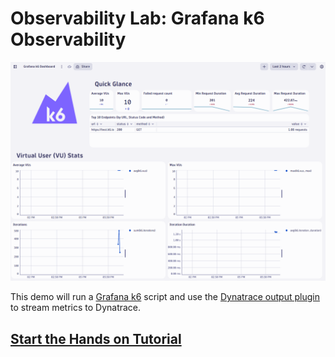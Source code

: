 # Observability Lab: Grafana k6 Observability

![Grafana k6 Dynatrace Dashboard](docs/images/k6-dashboard.png)

This demo will run a [Grafana k6](https://k6.io) script and use the [Dynatrace output plugin](https://www.dynatrace.com/hub/detail/grafana-k6) to stream metrics to Dynatrace.

## [Start the Hands on Tutorial](https://dynatrace-perfclinics.github.io/obslab-k6)
